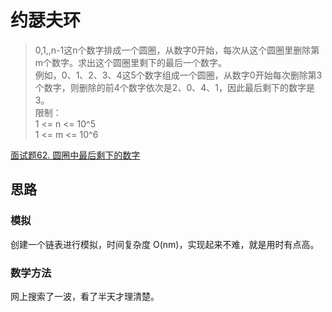 # 约瑟夫环

>0,1,,n-1这n个数字排成一个圆圈，从数字0开始，每次从这个圆圈里删除第m个数字。求出这个圆圈里剩下的最后一个数字。  
例如，0、1、2、3、4这5个数字组成一个圆圈，从数字0开始每次删除第3个数字，则删除的前4个数字依次是2、0、4、1，因此最后剩下的数字是3。  
限制：  
1 <= n <= 10^5  
1 <= m <= 10^6

 [面试题62. 圆圈中最后剩下的数字](https://leetcode-cn.com/problems/yuan-quan-zhong-zui-hou-sheng-xia-de-shu-zi-lcof/)

## 思路

### 模拟

创建一个链表进行模拟，时间复杂度 O(nm)，实现起来不难，就是用时有点高。

### 数学方法

网上搜索了一波，看了半天才理清楚。
